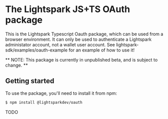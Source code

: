 # The Lightspark JS+TS OAuth package

This is the Lightspark Typescript Oauth package, which can be used from a browser environment. It can only be used to authenticate a Lightspark administator account, not a wallet user account. See lightspark-sdk/examples/oauth-example for an example of how to use it!

** NOTE: This package is currently in unpublished beta, and is subject to change. **

## Getting started

To use the package, you'll need to install it from npm:

```bash
$ npm install @lightsparkdev/oauth
```

TODO
